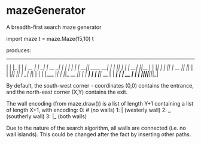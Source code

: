 # mazeGenerator

A breadth-first search maze generator

import maze
t = maze.Maze(15,10)
t

produces:
______________________________
| | |_  | | ______|_  __  |_
|   __|_  | __  __| |_  |     |
| |   | __|_| ____  __| | | |_|
| | |   __| |_|___    | | |___|
| | |_|     | __  |_|   |_| | |
|_|___| |_| | __|_  |_|   | | |
|___  |_| | |_|_  __  __|_|_  |
|_  __|   __| |_  |___|_  __  |
| ______| |   | __    |   |   |
________|___|_____|_|___|_|_|_|

By default, the south-west corner - coordinates (0,0) contains the entrance, and the north-east corner (X,Y) contains the exit.

The wall encoding (from maze.draw()) is a list of length Y+1 containing a list of length X+1, with encoding:
0: # (no walls)
1: | (westerly wall)
2: _ (southerly wall)
3: |_ (both walls)

Due to the nature of the search algorithm, all walls are connected (i.e. no wall islands). This could be changed after the fact by inserting other paths.
   